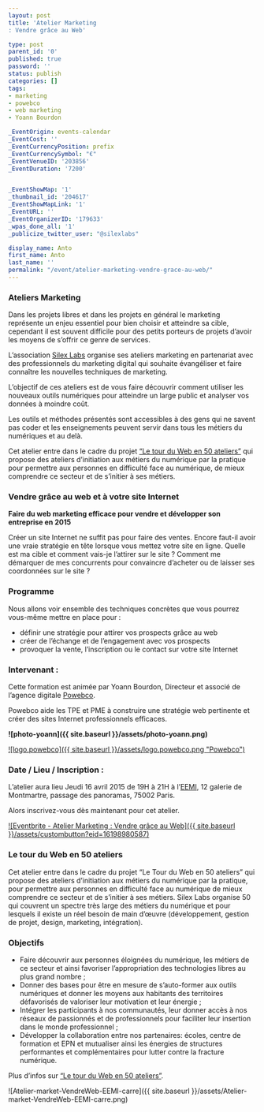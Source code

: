 ```yaml
---
layout: post
title: 'Atelier Marketing
: Vendre grâce au Web'

type: post
parent_id: '0'
published: true
password: ''
status: publish
categories: []
tags:
- marketing
- powebco
- web marketing
- Yoann Bourdon

_EventOrigin: events-calendar
_EventCost: ''
_EventCurrencyPosition: prefix
_EventCurrencySymbol: "€"
_EventVenueID: '203856'
_EventDuration: '7200'


_EventShowMap: '1'
_thumbnail_id: '204617'
_EventShowMapLink: '1'
_EventURL: ''
_EventOrganizerID: '179633'
_wpas_done_all: '1'
_publicize_twitter_user: "@silexlabs"

display_name: Anto
first_name: Anto
last_name: ''
permalink: "/event/atelier-marketing-vendre-grace-au-web/"
---
```


### **Ateliers Marketing**

Dans les projets libres et dans les projets en général le marketing représente un enjeu essentiel pour bien choisir et atteindre sa cible, cependant il est souvent difficile pour des petits porteurs de projets d’avoir les moyens de s’offrir ce genre de services.

L’association [Silex Labs](https://www.silexlabs.org/) organise ses ateliers marketing en partenariat avec des professionnels du marketing digital qui souhaite évangéliser et faire connaître les nouvelles techniques de marketing.

L’objectif de ces ateliers est de vous faire découvrir comment utiliser les nouveaux outils numériques pour atteindre un large public et analyser vos données à moindre coût.

Les outils et méthodes présentés sont accessibles à des gens qui ne savent pas coder et les enseignements peuvent servir dans tous les métiers du numériques et au delà.

Cet atelier entre dans le cadre du projet [“Le tour du Web en 50 ateliers”](https://www.silexlabs.org/le-tour-du-web-en-50-ateliers-2/) qui propose des ateliers d’initiation aux métiers du numérique par la pratique pour permettre aux personnes en difficulté face au numérique, de mieux comprendre ce secteur et de s’initier à ses métiers.

### **Vendre grâce au web et à votre site Internet**

**Faire du web marketing efficace pour vendre et développer son entreprise en 2015**

Créer un site Internet ne suffit pas pour faire des ventes. Encore faut-il avoir une vraie stratégie en tête lorsque vous mettez votre site en ligne. Quelle est ma cible et comment vais-je l’attirer sur le site ? Comment me démarquer de mes concurrents pour convaincre d’acheter ou de laisser ses coordonnées sur le site ?

### **Programme**

Nous allons voir ensemble des techniques concrètes que vous pourrez vous-même mettre en place pour
: 
*   définir une stratégie pour attirer vos prospects grâce au web
*   créer de l’échange et de l’engagement avec vos prospects
*   provoquer la vente, l’inscription ou le contact sur votre site Internet

### **Intervenant :**

Cette formation est animée par Yoann Bourdon, Directeur et associé de l’agence digitale [Powebco](http://www.powebco.fr).

Powebco aide les TPE et PME à construire une stratégie web pertinente et créer des sites Internet professionnels efficaces.

****![photo-yoann]({{ site.baseurl }}/assets/photo-yoann.png)****

[![logo.powebco]({{ site.baseurl }}/assets/logo.powebco.png "Powebco")](www.powebco.fr)

### **Date / Lieu / Inscription :**

L’atelier aura lieu Jeudi 16 avril 2015 de 19H à 21H à l’[EEMI](http://www.eemi.com/fr), 12 galerie de Montmartre, passage des panoramas, 75002 Paris.

Alors inscrivez-vous dès maintenant pour cet atelier.

[![Eventbrite - Atelier Marketing
: Vendre grâce au Web]({{ site.baseurl }}/assets/custombutton?eid=16198980587)](http://www.eventbrite.fr/e/billets-atelier-marketing-vendre-grace-au-web-16198980587?ref=ebtnebregn)

### **Le tour du Web en 50 ateliers**

Cet atelier entre dans le cadre du projet “Le Tour du Web en 50 ateliers” qui propose des ateliers d’initiation aux métiers du numérique par la pratique, pour permettre aux personnes en difficulté face au numérique de mieux comprendre ce secteur et de s’initier à ses métiers. Silex Labs organise 50 qui couvrent un spectre très large des métiers du numérique et pour lesquels il existe un réel besoin de main d’œuvre (développement, gestion de projet, design, marketing, intégration).

### **Objectifs**

*   Faire découvrir aux personnes éloignées du numérique, les métiers de ce secteur et ainsi favoriser l’appropriation des technologies libres au plus grand nombre ;
*   Donner des bases pour être en mesure de s’auto-former aux outils numériques et donner les moyens aux habitants des territoires défavorisés de valoriser leur motivation et leur énergie ;
*   Intégrer les participants à nos communautés, leur donner accès à nos réseaux de passionnés et de professionnels pour faciliter leur insertion dans le monde professionnel ;
*   Développer la collaboration entre nos
partenaires: écoles, centre de formation et EPN et mutualiser ainsi les énergies de structures performantes et complémentaires pour lutter contre la fracture numérique.

Plus d’infos sur [“Le tour du Web en 50 ateliers”](https://www.silexlabs.org/le-tour-du-web-en-50-ateliers-2/).

![Atelier-market-VendreWeb-EEMI-carre]({{ site.baseurl }}/assets/Atelier-market-VendreWeb-EEMI-carre.png)